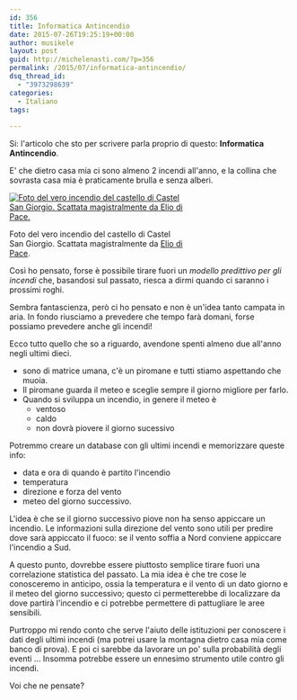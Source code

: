 ```yaml
---
id: 356
title: Informatica Antincendio
date: 2015-07-26T19:25:19+00:00
author: musikele
layout: post
guid: http://michelenasti.com/?p=356
permalink: /2015/07/informatica-antincendio/
dsq_thread_id:
  - "3973298639"
categories:
  - Italiano
tags:
  
---
```

Si: l'articolo che sto per scrivere parla proprio di questo: **Informatica Antincendio**.

E' che dietro casa mia ci sono almeno 2 incendi all'anno, e la collina che sovrasta casa mia è praticamente brulla e senza alberi.

<div id="attachment_357" style="width: 310px" class="wp-caption aligncenter">
  <a href="https://i2.wp.com/michelenasti.com/wp-content/uploads/2015/07/11717487_10207324270535115_1576077260777951752_o.jpg"><img class="wp-image-357 size-medium" src="https://i0.wp.com/michelenasti.com/wp-content/uploads/2015/07/11717487_10207324270535115_1576077260777951752_o-300x199.jpg?fit=300%2C199" alt="Foto del vero incendio del castello di Castel San Giorgio. Scattata magistralmente da Elio di Pace. " srcset="https://i2.wp.com/michelenasti.com/wp-content/uploads/2015/07/11717487_10207324270535115_1576077260777951752_o.jpg?resize=300%2C199 300w, https://i2.wp.com/michelenasti.com/wp-content/uploads/2015/07/11717487_10207324270535115_1576077260777951752_o.jpg?resize=1024%2C678 1024w, https://i2.wp.com/michelenasti.com/wp-content/uploads/2015/07/11717487_10207324270535115_1576077260777951752_o.jpg?w=1840 1840w" sizes="(max-width: 300px) 100vw, 300px" data-recalc-dims="1" /></a>
  
  <p class="wp-caption-text">
    Foto del vero incendio del castello di Castel San Giorgio. Scattata magistralmente da <a href="https://m.facebook.com/profile.php?id=261569987211930">Elio di Pace</a>.
  </p>
</div>

Così ho pensato, forse è possibile tirare fuori un _modello predittivo per gli incendi_ che, basandosi sul passato, riesca a dirmi quando ci saranno i prossimi roghi.

Sembra fantascienza, però ci ho pensato e non è un'idea tanto campata in aria. In fondo riusciamo a prevedere che tempo farà domani, forse possiamo prevedere anche gli incendi!

Ecco tutto quello che so a riguardo, avendone spenti almeno due all'anno negli ultimi dieci.

  * sono di matrice umana, c'è un piromane e tutti stiamo aspettando che muoia.
  * Il piromane guarda il meteo e sceglie sempre il giorno migliore per farlo.
  * Quando si sviluppa un incendio, in genere il meteo è 
      * ventoso
      * caldo
      * non dovrà piovere il giorno sucessivo

Potremmo creare un database con gli ultimi incendi e memorizzare queste info:

  * data e ora di quando è partito l'incendio
  * temperatura
  * direzione e forza del vento
  * meteo del giorno successivo.

L'idea è che se il giorno successivo piove non ha senso appiccare un incendio. Le informazioni sulla direzione del vento sono utili per predire dove sarà appiccato il fuoco: se il vento soffia a Nord conviene appiccare l'incendio a Sud.

A questo punto, dovrebbe essere piuttosto semplice tirare fuori una correlazione statistica del passato. La mia idea è che tre cose le conosceremo in anticipo, ossia la temperatura e il vento di un dato giorno e il meteo del giorno successivo; questo ci permetterebbe di localizzare da dove partirà l'incendio e ci potrebbe permettere di pattugliare le aree sensibili.

Purtroppo mi rendo conto che serve l'aiuto delle istituzioni per conoscere i dati degli ultimi incendi (ma potrei usare la montagna dietro casa mia come banco di prova). E poi ci sarebbe da lavorare un po' sulla probabilità degli eventi ... Insomma potrebbe essere un ennesimo strumento utile contro gli incendi.

Voi che ne pensate?